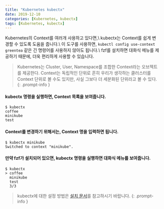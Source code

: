 ```yaml
---
title: "Kubernetes kubectx"
date: 2019-12-10
categories: [Kubernetes, kubectx]
tags: [Kubernetes, kubectx]
---
```


Kubernetes의 Context를 여러개 사용하고 있다면,\\
kubectx는 Context를 쉽게 변경할 수 있도록 도움을 줍니다.\\
이 도구를 사용하면, `kubectl config use-context greentea` 같은 긴 명령어를 사용하지 않아도 됩니다.\\
fzf를 설치하면 대화식 메뉴를 제공하기 때문에, 더욱 편리하게 사용할 수 있습니다.

> Kubernetes는 Cluster, User, Namespace를 조합한 Context라는 오브젝트를 제공한다. Context는 독립적인 단위로 흔히 우리가 생각하는 클러스터를 Context 단위로 볼 수도 있지만, 사실 그보다 더 세분화된 단위라고 볼 수 있다.
{: .prompt-info }

#### kubectx 명령을 실행하면, Context 목록을 보여줍니다.
```terminal
$ kubectx
coffee
minikube
test
```

#### Context를 변경하기 위해서는, Context 명을 입력하면 됩니다.
```terminal
$ kubectx minikube
Switched to context "minikube".
```

#### 만약 fzf가 설치되어 있으면, kubectx 명령을 실행하면 대화식 메뉴를 보여줍니다.
```terminal
$ kubectx
> coffee
  minikube
  test
  3/3
```

> kubectx에 대한 설정 방법은 [설치 문서](https://github.com/ahmetb/kubectl-aliases)를 참고하시기 바랍니다.
{: .prompt-info }